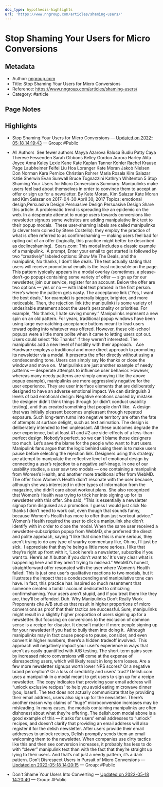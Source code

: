```yaml
---
doc_type: hypothesis-highlights
url: 'https://www.nngroup.com/articles/shaming-users/'
---
```


# Stop Shaming Your Users for Micro Conversions

## Metadata
- Author: [nngroup.com]()
- Title: Stop Shaming Your Users for Micro Conversions
- Reference: https://www.nngroup.com/articles/shaming-users/
- Category: #article

## Page Notes
## Highlights
- Stop Shaming Your Users for Micro Conversions — [Updated on 2022-05-18 14:19:43](https://hyp.is/IGBlrtZqEeyeYsvjVwF8vg/www.nngroup.com/articles/shaming-users/) — Group: #Public

-  All Authors  See fewer authors Mayya Azarova Raluca Budiu Patty Caya Therese Fessenden Sarah Gibbons Kelley Gordon Aurora Harley Alita Joyce Anna Kaley Lexie Kane Kate Kaplan Tanner Kohler Rachel Krause Page Laubheimer Feifei Liu Hoa Loranger Kate Moran Jakob Nielsen Don Norman Kara Pernice Christian Rohrer Maria Rosala Kim Salazar Katie Sherwin Evan Sunwall Bruce Tognazzini Kathryn Whitenton 5 Stop Shaming Your Users for Micro Conversions Summary: Manipulinks make users feel bad about themselves in order to convince them to accept an offer or sign up for a newsletter. By Kate Moran, Kim Salazar Kate Moran and Kim Salazar on 2017-04-30 April 30, 2017 Topics: emotional design,Persuasive Design Persuasive Design Persuasive Design Share this article: A problematic trend is spreading like an epidemic on the web. In a desperate attempt to nudge users towards conversions like newsletter signups some websites are adding manipulative link text to their popup modals.  These user-shaming labels are called manipulinks (a clever term coined by Steve Costello): they employ the practice of what is often referred to as confirmshaming — making users feel bad for opting out of an offer (logically, this practice might better be described as declineshaming).  Sears.com: This modal includes a classic example of a manipulink.  A prompt, Enter your email to get started is followed by two “creatively” labeled options: Show Me The Deals, and the manipulink, No thanks, I don’t like deals. The text actually stating that users will receive promotional emails is the least noticeable on the page. This pattern typically appears in a modal overlay (sometimes, a please-don’t-go popup) containing some variety of offer — sign up for our newsletter, join our service, register for an account. Below the offer are two options — yes or no — with label text phrased in the first person.  Here’s where the pattern gets nasty. The acceptance link (“Yes, I want the best deals,” for example) is generally bigger, brighter, and more noticeable. Then, the rejection link (the manipulink) is some variety of undesirable statement about the user’s personality or priorities. For example, “No thanks, I hate saving money.” Manipulinks represent a new spin on an old pattern. For years, traditional popup windows have been using large eye-catching acceptance buttons meant to lead users toward opting into whatever was offered. However, these old-school popups were a little more polite when it came to letting users opt out. Users could select “No Thanks” if they weren’t interested. The manipulinks add a new level of hostility with their approach.   Ace Hardware employs a traditional and more direct approach to promoting its newsletter via a modal. It presents the offer directly without using a condescending tone. Users can simply say No thanks or close the window and move on.  Manipulinks are just another example of needy patterns — desperate attempts to influence user behavior. However, whereas many needy patterns are simply annoying (like the above popup example), manipulinks are more aggressively negative for the user experience. They are user interface elements that are deliberately designed to have an adverse emotional impact. We can distinguish 3 levels of bad emotional design: Negative emotions caused by mistake: the designer didn’t think things through (or didn’t conduct usability testing), and thus created something that people don’t like.  A design that was initially pleasant becomes unpleasant through repeated exposure. Such long-term turns into negative territory are often the fate of attempts at surface delight, such as text animation. The design is deliberately intended to feel unpleasant. All these outcomes degrade the user experience, but at least #1 and #2 are side-effects of a less-than-perfect design. Nobody’s perfect, so we can’t blame those designers too much. Let’s save the blame for the people who want to hurt users.   Manipulink fans argue that the logic behind using them is to make users pause before selecting the rejection link. Designers using this strategy are attempt to manipulate the reflective level of emotional design by connecting a user’s rejection to a negative self-image. In one of our usability studies, a user saw two modals — one containing a manipulink from Women’s Health, and another more traditional offer from WebMD. The offer from Women’s Health didn’t resonate with the user because, although she was interested in other types of information from the magazine, she didn’t care about workout plans. She also recognized that Women’s Health was trying to trick her into signing up for its newsletter with this offer. She said, "This is essentially a newsletter signup form disguised as a promotion. I guess I would just click No thanks I don’t need to work out, even though that sounds funny, because Women's Health has more to offer than just workout advice.”  Women’s Health required the user to click a manipulink she didn’t identify with in order to close the modal. When the same user received a newsletter-subscription popup from WebMD, she preferred the direct and polite approach, saying “I like that since this is more serious, they aren’t trying to do any type of snarky commentary like, Oh no, I’ll just be sick.  I appreciate that they’re being a little more serious. I like that they’re right up front with it, ‘Look here’s a newsletter, subscribe if you want to. Here’s an X button if you don't want to.’ It's very clear what is happening here and they aren't trying to mislead.” WebMD’s honest, straightforward offer resonated with the user where Women’s Health failed. This is just one user’s qualitative reactions to two modals, but it illustrates the impact that a condescending and manipulative tone can have. In fact, this practice has inspired so much resentment that someone created a tumblr account dedicated to criticizing confirmshaming. Your users aren’t stupid, and if you treat them like they are, they’ll be offended. Duh. Why Manipulinks Don’t Really Work Proponents cite A/B studies that result in higher proportions of micro conversions as proof that their tactics are successful. Sure, manipulinks might result in a slightly higher proportion of users signing up for a newsletter. But focusing on conversions to the exclusion of common sense is a recipe for disaster. It doesn’t matter if more people signing up for your newsletter if you had to bully them into doing it.  Although manipulinks may in fact cause people to pause, consider, and even convert in higher numbers, there’s a hidden tradeoff involved.  This approach will negatively impact your user’s experience in ways that aren’t as easily quantified with A/B testing. The short-term gains seen by increased micro conversions will come at the expense of disrespecting users, which will likely result in long term losses. Are a few more newsletter signups worth lower NPS scores? Or a negative brand perception? Or a loss of credibility and users’ trust? Delish.com uses a manipulink in a modal meant to get users to sign up for a recipe newsletter.  The copy indicates that providing your email address will “unlock exclusive recipes” to help you avoid eating microwave dinner (you, loser!). The text does not actually communicate that by providing their email address, users also sign up for the newsletter. There’s another reason why claims of “huge” microconversion increases may be misleading. In many cases, the modals containing manipulinks are often dishonest about what they’re offering. The delish.com modal above is a good example of this — it asks for users’ email addresses to “unlock” recipes, and doesn’t clarify that providing an email address will also register it for the delish newsletter. After users provide their email addresses to unlock recipes, Delish promptly sends them an email welcoming them to the newsletter. When companies use dirty tactics like this and then see conversion increases, it probably has less to do with “clever” manipulink text than with the fact that they’re straight up lying to their users. And that’s not just a needy pattern, it’s a dark pattern. Don’t Disrespect Users in Pursuit of Micro Conversions — [Updated on 2022-05-18 14:20:15](https://hyp.is/M02VVtZqEeyfPT90Eat1zQ/www.nngroup.com/articles/shaming-users/) — Group: #Public

- Don't Shame Your Users Into Converting — [Updated on 2022-05-18 14:20:40](https://hyp.is/QdEL-NZqEeyu3q8VS5xIIw/www.nngroup.com/articles/shaming-users/) — Group: #Public



